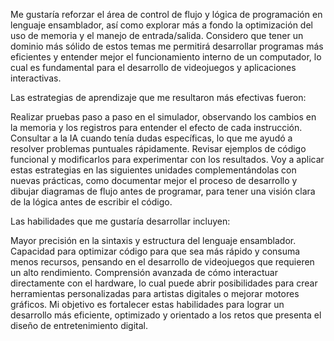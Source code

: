 Me gustaría reforzar el área de control de flujo y lógica de programación en lenguaje ensamblador, así como explorar más a fondo la optimización del uso de memoria y el manejo de entrada/salida. Considero que tener un dominio más sólido de estos temas me permitirá desarrollar programas más eficientes y entender mejor el funcionamiento interno de un computador, lo cual es fundamental para el desarrollo de videojuegos y aplicaciones interactivas.

Las estrategias de aprendizaje que me resultaron más efectivas fueron:

Realizar pruebas paso a paso en el simulador, observando los cambios en la memoria y los registros para entender el efecto de cada instrucción.
Consultar a la IA cuando tenía dudas específicas, lo que me ayudó a resolver problemas puntuales rápidamente.
Revisar ejemplos de código funcional y modificarlos para experimentar con los resultados.
Voy a aplicar estas estrategias en las siguientes unidades complementándolas con nuevas prácticas, como documentar mejor el proceso de desarrollo y dibujar diagramas de flujo antes de programar, para tener una visión clara de la lógica antes de escribir el código.

Las habilidades que me gustaría desarrollar incluyen:

Mayor precisión en la sintaxis y estructura del lenguaje ensamblador.
Capacidad para optimizar código para que sea más rápido y consuma menos recursos, pensando en el desarrollo de videojuegos que requieren un alto rendimiento.
Comprensión avanzada de cómo interactuar directamente con el hardware, lo cual puede abrir posibilidades para crear herramientas personalizadas para artistas digitales o mejorar motores gráficos.
Mi objetivo es fortalecer estas habilidades para lograr un desarrollo más eficiente, optimizado y orientado a los retos que presenta el diseño de entretenimiento digital.

